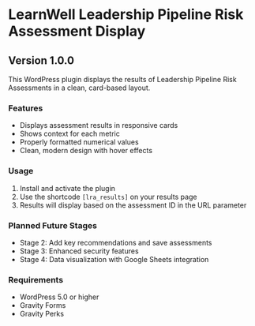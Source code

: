 # LearnWell Leadership Pipeline Risk Assessment Display

## Version 1.0.0

This WordPress plugin displays the results of Leadership Pipeline Risk Assessments in a clean, card-based layout.

### Features

- Displays assessment results in responsive cards
- Shows context for each metric
- Properly formatted numerical values
- Clean, modern design with hover effects

### Usage

1. Install and activate the plugin
2. Use the shortcode `[lra_results]` on your results page
3. Results will display based on the assessment ID in the URL parameter

### Planned Future Stages

- Stage 2: Add key recommendations and save assessments
- Stage 3: Enhanced security features
- Stage 4: Data visualization with Google Sheets integration

### Requirements

- WordPress 5.0 or higher
- Gravity Forms
- Gravity Perks